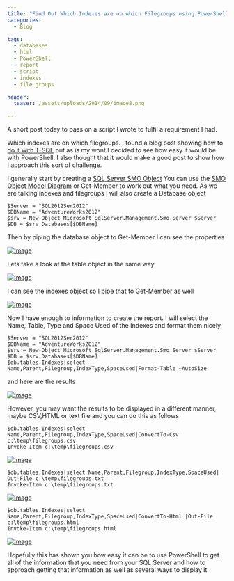 ```yaml
---
title: "Find Out Which Indexes are on which Filegroups using PowerShell And How To Find Other Information"
categories:
  - Blog

tags:
  - databases
  - html
  - PowerShell
  - report
  - script
  - indexes
  - file groups

header:
  teaser: /assets/uploads/2014/09/image8.png

---
```

A short post today to pass on a script I wrote to fulfil a requirement I had.

Which indexes are on which filegroups. I found a blog post showing how to [do it with T-SQL](http://basitaalishan.com/2013/03/03/list-all-objects-and-indexes-per-filegroup-partition/) but as is my wont I decided to see how easy it would be with PowerShell. I also thought that it would make a good post to show how I approach this sort of challenge.

I generally start by creating a [SQL Server SMO Object](http://msdn.microsoft.com/en-GB/library/microsoft.sqlserver.management.smo.aspx?WT.mc_id=DP-MVP-5002693) You can use the [SMO Object Model Diagram](http://msdn.microsoft.com/en-us/library/ms162209(v=sql.110).aspx?WT.mc_id=DP-MVP-5002693) or Get-Member to work out what you need. As we are talking indexes and filegroups I will also create a Database object

    $Server = "SQL2012Ser2012"
    $DBName = "AdventureWorks2012"
    $srv = New-Object Microsoft.SqlServer.Management.Smo.Server $Server
    $DB = $srv.Databases[$DBName]

Then by piping the database object to Get-Member I can see the properties

[![image](https://blog.robsewell.com/assets/uploads/2014/09/image_thumb2.png?resize=630%2C273&ssl=1 "image")](https://blog.robsewell.com/assets/uploads/2014/09/image2.png)

Lets take a look at the table object in the same way

[![image](https://blog.robsewell.com/assets/uploads/2014/09/image_thumb3.png)](https://blog.robsewell.com/assets/uploads/2014/09/image3.png)

I can see the indexes object so I pipe that to Get-Member as well

[![image](https://blog.robsewell.com/assets/uploads/2014/09/image_thumb4.png)](https://blog.robsewell.com/assets/uploads/2014/09/image4.png)

Now I have enough to information to create the report. I will select the Name, Table, Type and Space Used of the Indexes and format them nicely

    $Server = "SQL2012Ser2012"
    $DBName = "AdventureWorks2012"
    $srv = New-Object Microsoft.SqlServer.Management.Smo.Server $Server
    $DB = $srv.Databases[$DBName]
    $db.tables.Indexes|select Name,Parent,Filegroup,IndexType,SpaceUsed|Format-Table –AutoSize

and here are the results

[![image](https://blog.robsewell.com/assets/uploads/2014/09/image_thumb5.png)](https://blog.robsewell.com/assets/uploads/2014/09/image5.png)

However, you may want the results to be displayed in a different manner, maybe CSV,HTML or text file and you can do this as follows

    $db.tables.Indexes|select Name,Parent,Filegroup,IndexType,SpaceUsed|ConvertTo-Csv c:\temp\filegroups.csv
    Invoke-Item c:\temp\filegroups.csv

[![image](https://blog.robsewell.com/assets/uploads/2014/09/image_thumb6.png)](https://blog.robsewell.com/assets/uploads/2014/09/image6.png)

    $db.tables.Indexes|select Name,Parent,Filegroup,IndexType,SpaceUsed| Out-File c:\temp\filegroups.txt
    Invoke-Item c:\temp\filegroups.txt


[![image](https://blog.robsewell.com/assets/uploads/2014/09/image_thumb7.png)](https://blog.robsewell.com/assets/uploads/2014/09/image7.png)


    $db.tables.Indexes|select Name,Parent,Filegroup,IndexType,SpaceUsed|ConvertTo-Html |Out-File c:\temp\filegroups.html
    Invoke-Item c:\temp\filegroups.html

[![image](https://blog.robsewell.com/assets/uploads/2014/09/image_thumb8.png)](https://blog.robsewell.com/assets/uploads/2014/09/image8.png)

Hopefully this has shown you how easy it can be to use PowerShell to get all of the information that you need from your SQL Server and how to approach getting that information as well as several ways to display it
